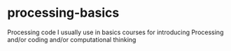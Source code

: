 # processing-basics
Processing code I usually use in basics courses for introducing Processing and/or coding and/or computational thinking
